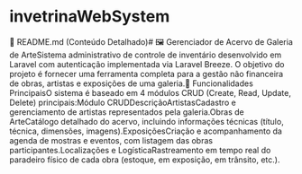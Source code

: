 # invetrinaWebSystem
📝 README.md (Conteúdo Detalhado)# 🖼️ Gerenciador de Acervo de Galeria de ArteSistema administrativo de controle de inventário desenvolvido em Laravel com autenticação implementada via Laravel Breeze. O objetivo do projeto é fornecer uma ferramenta completa para a gestão não financeira de obras, artistas e exposições de uma galeria.🌟 Funcionalidades PrincipaisO sistema é baseado em 4 módulos CRUD (Create, Read, Update, Delete) principais:Módulo CRUDDescriçãoArtistasCadastro e gerenciamento de artistas representados pela galeria.Obras de ArteCatálogo detalhado do acervo, incluindo informações técnicas (título, técnica, dimensões, imagens).ExposiçõesCriação e acompanhamento da agenda de mostras e eventos, com listagem das obras participantes.Localizações e LogísticaRastreamento em tempo real do paradeiro físico de cada obra (estoque, em exposição, em trânsito, etc.).
